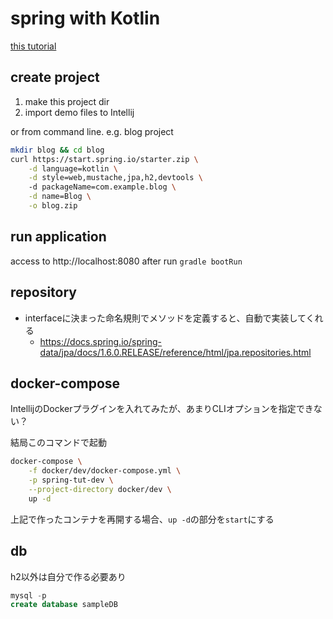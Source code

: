# spring with Kotlin
[this tutorial](https://spring.io/guides/tutorials/spring-boot-kotlin/)

## create project
1. make this project dir
2. import demo files to Intellij

or from command line. e.g. blog project
```bash
mkdir blog && cd blog
curl https://start.spring.io/starter.zip \
    -d language=kotlin \
    -d style=web,mustache,jpa,h2,devtools \ 
    -d packageName=com.example.blog \
    -d name=Blog \
    -o blog.zip
```

## run application
access to http://localhost:8080 after run `gradle bootRun`

## repository
* interfaceに決まった命名規則でメソッドを定義すると、自動で実装してくれる
    * https://docs.spring.io/spring-data/jpa/docs/1.6.0.RELEASE/reference/html/jpa.repositories.html

## docker-compose
IntellijのDockerプラグインを入れてみたが、あまりCLIオプションを指定できない？

結局このコマンドで起動
```bash
docker-compose \
    -f docker/dev/docker-compose.yml \
    -p spring-tut-dev \
    --project-directory docker/dev \
    up -d
```

上記で作ったコンテナを再開する場合、`up -d`の部分を`start`にする

## db
h2以外は自分で作る必要あり  
```sql
mysql -p
create database sampleDB
```